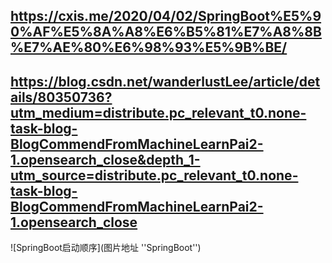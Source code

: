 https://cxis.me/2020/04/02/SpringBoot%E5%90%AF%E5%8A%A8%E6%B5%81%E7%A8%8B%E7%AE%80%E6%98%93%E5%9B%BE/
--------
https://blog.csdn.net/wanderlustLee/article/details/80350736?utm_medium=distribute.pc_relevant_t0.none-task-blog-BlogCommendFromMachineLearnPai2-1.opensearch_close&depth_1-utm_source=distribute.pc_relevant_t0.none-task-blog-BlogCommendFromMachineLearnPai2-1.opensearch_close
------
![SpringBoot启动顺序](图片地址 ''SpringBoot'')
